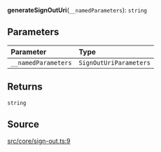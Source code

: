**generateSignOutUri**(`__namedParameters`): `string`

## Parameters

| Parameter           | Type                   |
| :------------------ | :--------------------- |
| `__namedParameters` | `SignOutUriParameters` |

## Returns

`string`

## Source

[src/core/sign-out.ts:9](https://github.com/logto-io/js/blob/54d7193/packages/js/src/core/sign-out.ts#L9)

